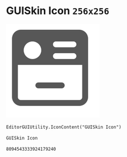 # GUISkin Icon `256x256`
<img src="/img/GUISkin%20Icon.png" width=256 height=256>

``` CSharp
EditorGUIUtility.IconContent("GUISkin Icon")
```
```
GUISkin Icon
```
```
8094543333924179240
```
